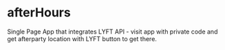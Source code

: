 # afterHours
Single Page App that integrates LYFT API - visit app with private code and get afterparty location with LYFT button to get there.
